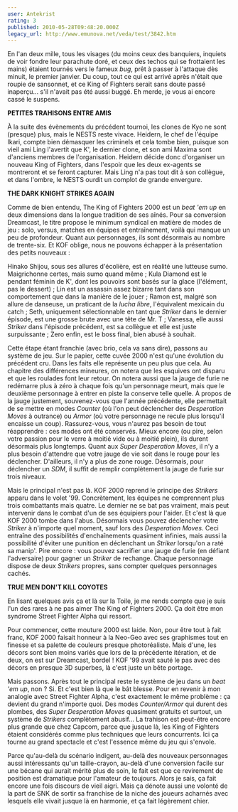 ```yaml
---
user: Antekrist
rating: 3
published: 2010-05-28T09:48:20.000Z
legacy_url: http://www.emunova.net/veda/test/3842.htm
---
```

En l'an deux mille, tous les visages (du moins ceux des banquiers, inquiets de voir fondre leur parachute doré, et ceux des techos qui se frottaient les mains) étaient tournés vers le fameux _bug_, prêt à passer à l'attaque dès minuit, le premier janvier. Du coup, tout ce qui est arrivé après n'était que roupie de sansonnet, et ce King of Fighters serait sans doute passé inaperçu... s'il n'avait pas été aussi buggé. Eh merde, je vous ai encore cassé le suspens.  

  

**PETITES TRAHISONS ENTRE AMIS**  

À la suite des évènements du précédent tournoi, les clones de Kyo ne sont (presque) plus, mais le NESTS reste vivace. Heidern, le chef de l'équipe Ikari, compte bien démasquer les criminels et cela tombe bien, puisque son vieil ami Ling l'avertit que K', le dernier clone, et son ami Maxima sont d'anciens membres de l'organisation. Heidern décide donc d'organiser un nouveau King of Fighters, dans l'espoir que les deux ex-agents se montreront et se feront capturer. Mais Ling n'a pas tout dit à son collègue, et dans l'ombre, le NESTS ourdit un complot de grande envergure.  

  

**THE DARK KNIGHT STRIKES AGAIN**  

Comme de bien entendu, The King of Fighters 2000 est un _beat 'em up_ en deux dimensions dans la longue tradition de ses aînés. Pour sa conversion Dreamcast, le titre propose le minimum syndical en matière de modes de jeu : solo, versus, matches en équipes et entraînement, voilà qui manque un peu de profondeur. Quant aux personnages, ils sont désormais au nombre de trente-six. Et KOF oblige, nous ne pouvons échapper à la présentation des petits nouveaux :  

Hinako Shijou, sous ses allures d'écolière, est en réalité une lutteuse sumo. Maigrichonne certes, mais sumo quand même ; Kula Diamond est le pendant féminin de K', dont les pouvoirs sont basés sur la glace (l'élément, pas le dessert) ; Lin est un assassin assez bizarre tant dans son comportement que dans la manière de le jouer ; Ramon est, malgré son allure de danseuse, un praticant de la _lucha libre_, l'équivalent mexicain du catch ; Seth, uniquement sélectionnable en tant que _Striker_ dans le dernier épisode, est une grosse brute avec une tête de Mr. T ; Vanessa, elle aussi _Striker_ dans l'épisode précédent, est sa collègue et elle est juste surpuissante ; Zero enfin, est le boss final, bien abusé à souhait.  

Cette étape étant franchie (avec brio, cela va sans dire), passons au système de jeu. Sur le papier, cette cuvée 2000 n'est qu'une évolution du précédent cru. Dans les faits elle représente un peu plus que cela. Au chapitre des différences mineures, on notera que les esquives ont disparu et que les roulades font leur retour. On notera aussi que la jauge de furie ne redémarre plus à zéro à chaque fois qu'un personnage meurt, mais que le deuxième personnage à entrer en piste la conserve telle quelle. À propos de la jauge justement, souvenez-vous que l'année précédente, elle permettait de se mettre en modes _Counter_ (où l'on peut déclencher des _Desperation Moves_ à outrance) ou _Armor_ (où votre personnage ne recule plus lorsqu'il encaisse un coup). Rassurez-vous, vous n'aurez pas besoin de tout réapprendre : ces modes ont été conservés. Mieux encore (ou pire, selon votre passion pour le verre à moitié vide ou à moitié plein), ils durent désormais plus longtemps. Quant aux _Super Desperation Moves_, il n'y a plus besoin d'attendre que votre jauge de vie soit dans le rouge pour les déclencher. D'ailleurs, il n'y a plus de zone rouge. Désormais, pour déclencher un _SDM_, il suffit de remplir complètement la jauge de furie sur trois niveaux.  

Mais le principal n'est pas là. KOF 2000 reprend le principe des _Strikers_ apparu dans le volet '99\. Concrètement, les équipes ne comprennent plus trois combattants mais quatre. Le dernier ne se bat pas vraiment, mais peut intervenir dans le combat d'un de ses équipiers pour l'aider. Et c'est là que KOF 2000 tombe dans l'abus. Désormais vous pouvez déclencher votre _Striker_ à n'importe quel moment, sauf lors des _Desperation Moves_. Ceci entraîne des possibilités d'enchaînements quasiment infinies, mais aussi la possibilité d'éviter une punition en déclenchant un _Striker_ lorsqu'on a raté sa manip'. Pire encore : vous pouvez sacrifier une jauge de furie (en défiant l'adversaire) pour gagner un _Striker_ de rechange. Chaque personnage dispose de deux _Strikers_ propres, sans compter quelques personnages cachés.  

  

**TRUE MEN DON'T KILL COYOTES**  

En lisant quelques avis ça et là sur la Toile, je me rends compte que je suis l'un des rares à ne pas aimer The King of Fighters 2000\. Ça doit être mon syndrome Street Fighter Alpha qui ressort.  

Pour commencer, cette mouture 2000 est laide. Non, pour être tout à fait franc, KOF 2000 faisait honneur à la Neo-Geo avec ses graphismes tout en finesse et sa palette de couleurs presque photoréaliste. Mais d'une, les décors sont bien moins variés que lors de la précédente itération, et de deux, on est sur Dreamcast, bordel ! KOF '99 avait sauté le pas avec des décors en presque 3D superbes, là c'est juste un bête portage.  

Mais passons. Après tout le principal reste le système de jeu dans un _beat 'em up_, non ? Si. Et c'est bien là que le bât blesse. Pour en revenir à mon analogie avec Street Fighter Alpha, c'est exactement le même problème : ça devient du grand n'importe quoi. Des modes _Counter/Armor_ qui durent des plombes, des _Super Desperation Moves_ quasiment gratuits et surtout, un système de _Strikers_ complètement abusif... La trahison est peut-être encore plus grande que chez Capcom, parce que jusque là, les King of Fighters étaient considérés comme plus techniques que leurs concurrents. Ici ça tourne au grand spectacle et c'est l'essence même du jeu qui s'envole.  

Parce qu'au-delà du scénario indigent, au-delà des nouveaux personnages aussi intéressants qu'un taille-crayon, au-delà d'une conversion facile sur une bécane qui aurait mérité plus de soin, le fait est que ce revirement de position est dramatique pour l'amateur de toujours. Alors je sais, ça fait encore une fois discours de vieil aigri. Mais ça dénote aussi une volonté de la part de SNK de sortir sa franchise de la niche des joueurs acharnés avec lesquels elle vivait jusque là en harmonie, et ça fait légèrement chier.